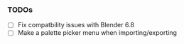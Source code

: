 ### TODOs ###
- [ ] Fix compatbility issues with Blender 6.8
- [ ] Make a palette picker menu when importing/exporting
